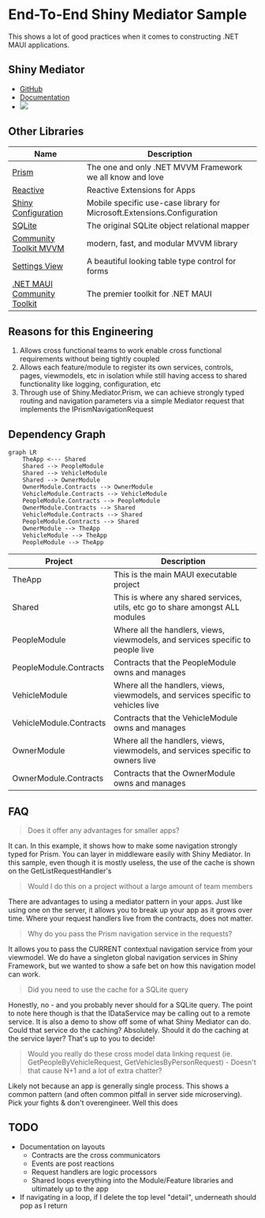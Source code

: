 # End-To-End Shiny Mediator Sample

This shows a lot of good practices when it comes to constructing .NET MAUI applications.  

## Shiny Mediator
* [GitHub](https://github.com/shinyorg/mediator)
* [Documentation](https://shinylib.net/client/mediator/)
* <a href="https://www.nuget.org/packages/Shiny.Mediator" target="_NEWWINDOW"><img src="https://buildstats.info/nuget/Shiny.Mediator"></a>

## Other Libraries
| Name                                                                    | Description                                                             |
|-------------------------------------------------------------------------|-------------------------------------------------------------------------|
| [Prism](https://prismlibrary.com)                                       | The one and only .NET MVVM Framework we all know and love               |
| [Reactive](https://reactiveui.net)                                      | Reactive Extensions for Apps                                            |
| [Shiny Configuration](https://shinylib.net/client/other/configuration/) | Mobile specific use-case library for Microsoft.Extensions.Configuration |
| [SQLite](https://todo)                                                  | The original SQLite object relational mapper                            |
| [Community Toolkit MVVM](https://github.com/shinyorg/framework)         | modern, fast, and modular MVVM library|
| [Settings View](https://todo)                                           | A beautiful looking table type control for forms                        |
| [.NET MAUI Community Toolkit](https://todo)                             | The premier toolkit for .NET MAUI                                       |

## Reasons for this Engineering

1. Allows cross functional teams to work enable cross functional requirements without being tightly coupled
2. Allows each feature/module to register its own services, controls, pages, viewmodels, etc in isolation while still having access to shared functionality like logging, configuration, etc
3. Through use of Shiny.Mediator.Prism, we can achieve strongly typed routing and navigation parameters via a simple Mediator request that implements the IPrismNavigationRequest

## Dependency Graph

```mermaid
graph LR
    TheApp <--- Shared
    Shared --> PeopleModule
    Shared --> VehicleModule
    Shared --> OwnerModule
    OwnerModule.Contracts --> OwnerModule
    VehicleModule.Contracts --> VehicleModule
    PeopleModule.Contracts --> PeopleModule
    OwnerModule.Contracts --> Shared
    VehicleModule.Contracts --> Shared
    PeopleModule.Contracts --> Shared
    OwnerModule --> TheApp
    VehicleModule --> TheApp
    PeopleModule --> TheApp
```

| Project                 | Description                                                                       |
|-------------------------|-----------------------------------------------------------------------------------|
| TheApp                  | This is the main MAUI executable project                                          |
| Shared                  | This is where any shared services, utils, etc go to share amongst ALL modules     |
| PeopleModule            | Where all the handlers, views, viewmodels, and services specific to people live   |
| PeopleModule.Contracts  | Contracts that the PeopleModule owns and manages                                  |
| VehicleModule           | Where all the handlers, views, viewmodels, and services specific to vehicles live |
| VehicleModule.Contracts | Contracts that the VehicleModule owns and manages                                 |
| OwnerModule             | Where all the handlers, views, viewmodels, and services specific to owners live   |
| OwnerModule.Contracts   | Contracts that the OwnerModule owns and manages                                   |

## FAQ

> Does it offer any advantages for smaller apps? 

It can.  In this example, it shows how to make some navigation strongly typed for Prism.
You can layer in middleware easily with Shiny Mediator.  In this sample, even though it is mostly useless,
the use of the cache is shown on the GetListRequestHandler's

> Would I do this on a project without a large amount of team members

There are advantages to using a mediator pattern in your apps.  Just like using one on the server, it allows you 
to break up your app as it grows over time.  Where your request handlers live from the contracts, does not matter.

> Why do you pass the Prism navigation service in the requests?

It allows you to pass the CURRENT contextual navigation service from your viewmodel.  We do have a singleton global navigation
services in Shiny Framework, but we wanted to show a safe bet on how this navigation model can work.

> Did you need to use the cache for a SQLite query

Honestly, no - and you probably never should for a SQLite query.  The point to note here though is that the IDataService may be calling out to a remote
service.  It is also a demo to show off some of what Shiny Mediator can do.  Could that service do the caching?  Absolutely.  Should it do the caching 
at the service layer?  That's up to you to decide!

> Would you really do these cross model data linking request (ie. GetPeopleByVehicleRequest, GetVehiclesByPersonRequest) - Doesn't that cause N+1 and a lot of extra chatter?

Likely not because an app is generally single process.  This shows a common pattern (and often common pitfall in server side microserving).  Pick your fights &
don't overengineer.  Well this does 

## TODO
* Documentation on layouts
  * Contracts are the cross communicators
  * Events are post reactions
  * Request handlers are logic processors
  * Shared loops everything into the Module/Feature libraries and ultimately up to the app
* If navigating in a loop, if I delete the top level "detail", underneath should pop as I return
